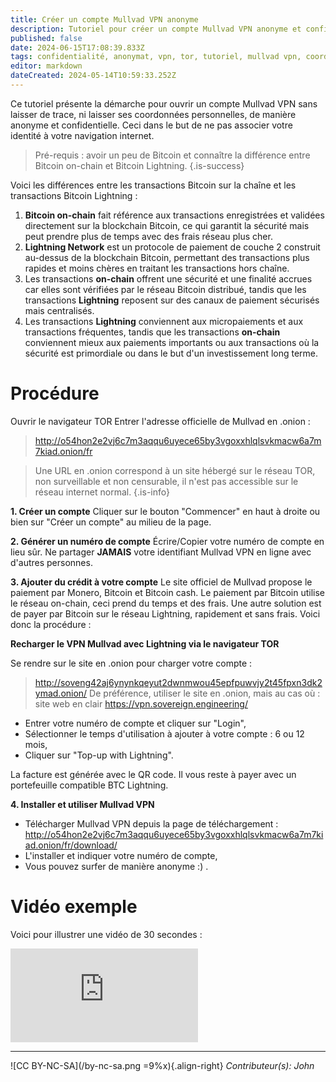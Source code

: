 ```yaml
---
title: Créer un compte Mullvad VPN anonyme
description: Tutoriel pour créer un compte Mullvad VPN anonyme et confidentiel
published: false
date: 2024-06-15T17:08:39.833Z
tags: confidentialité, anonymat, vpn, tor, tutoriel, mullvad vpn, coordonnées
editor: markdown
dateCreated: 2024-05-14T10:59:33.252Z
---
```


Ce tutoriel présente la démarche pour ouvrir un compte Mullvad VPN sans laisser de trace, ni laisser ses coordonnées personnelles, de manière anonyme et confidentielle. Ceci dans le but de ne pas associer votre identité à votre navigation internet.

> Pré-requis : avoir un peu de Bitcoin et connaître la différence entre Bitcoin on-chain et Bitcoin Lightning.
{.is-success}

Voici les différences entre les transactions Bitcoin sur la chaîne et les transactions Bitcoin Lightning :

1. **Bitcoin on-chain** fait référence aux transactions enregistrées et validées directement sur la blockchain Bitcoin, ce qui garantit la sécurité mais peut prendre plus de temps avec des frais réseau plus cher.
2. **Lightning Network** est un protocole de paiement de couche 2 construit au-dessus de la blockchain Bitcoin, permettant des transactions plus rapides et moins chères en traitant les transactions hors chaîne.
3. Les transactions **on-chain** offrent une sécurité et une finalité accrues car elles sont vérifiées par le réseau Bitcoin distribué, tandis que les transactions **Lightning** reposent sur des canaux de paiement sécurisés mais centralisés.
4. Les transactions **Lightning** conviennent aux micropaiements et aux transactions fréquentes, tandis que les transactions **on-chain** conviennent mieux aux paiements importants ou aux transactions où la sécurité est primordiale ou dans le but d'un investissement long terme.

# Procédure

Ouvrir le navigateur TOR
Entrer l'adresse officielle de Mullvad en .onion :
> http://o54hon2e2vj6c7m3aqqu6uyece65by3vgoxxhlqlsvkmacw6a7m7kiad.onion/fr

> Une URL en .onion correspond à un site hébergé sur le réseau TOR, non surveillable et non censurable, il n'est pas accessible sur le réseau internet normal.
{.is-info}

**1. Créer un compte**
Cliquer sur le bouton "Commencer" en haut à droite ou bien sur "Créer un compte" au milieu de la page.

**2. Générer un numéro de compte**
Écrire/Copier votre numéro de compte en lieu sûr. Ne partager **JAMAIS** votre identifiant Mullvad VPN en ligne avec d'autres personnes.

**3. Ajouter du crédit à votre compte**
Le site officiel de Mullvad propose le paiement par Monero, Bitcoin et Bitcoin cash. Le paiement par Bitcoin utilise le réseau on-chain, ceci prend du temps et des frais. Une autre solution est de payer par Bitcoin sur le réseau Lightning, rapidement et sans frais. Voici donc la procédure :

**Recharger le VPN Mullvad avec Lightning via le navigateur TOR**

Se rendre sur le site en .onion pour charger votre compte :

> http://soveng42aj6ynynkqeyut2dwnmwou45epfpuwvjy2t45fpxn3dk2ymad.onion/
> De préférence, utiliser le site en .onion, mais au cas où : site web en clair https://vpn.sovereign.engineering/

- Entrer votre numéro de compte et cliquer sur "Login",
- Sélectionner le temps d'utilisation à ajouter à votre compte : 6 ou 12 mois,
- Cliquer sur "Top-up with Lightning".

La facture est générée avec le QR code. Il vous reste à payer avec un portefeuille compatible BTC Lightning.

**4. Installer et utiliser Mullvad VPN**

- Télécharger Mullvad VPN depuis la page de téléchargement :
http://o54hon2e2vj6c7m3aqqu6uyece65by3vgoxxhlqlsvkmacw6a7m7kiad.onion/fr/download/
- L'installer et indiquer votre numéro de compte,
- Vous pouvez surfer de manière anonyme :) .


# Vidéo exemple

Voici pour illustrer une vidéo de 30 secondes :

<iframe class="frame-style" title="Tutoriel pour créer un compte Mullvad VPN anonyme et confidentiel" src="https://peertube.fr/videos/embed/8a04cb41-1ace-4258-9f9b-5e66c0fe44db" frameborder="0" allowfullscreen="1" allow="fullscreen; accelerometer; encrypted-media; gyroscope; picture-in-picture" sandbox="allow-same-origin allow-scripts allow-popups"></iframe>


---
![CC BY-NC-SA](/by-nc-sa.png =9%x){.align-right} *Contributeur(s): John*
<br>